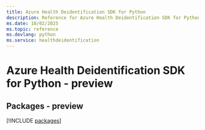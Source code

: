 ```yaml
---
title: Azure Health Deidentification SDK for Python
description: Reference for Azure Health Deidentification SDK for Python
ms.date: 10/02/2025
ms.topic: reference
ms.devlang: python
ms.service: healthdeidentification
---
```

# Azure Health Deidentification SDK for Python - preview
## Packages - preview
[!INCLUDE [packages](health-deidentification-index.md)]